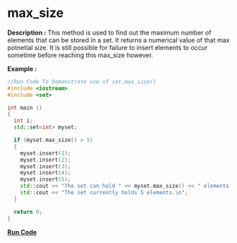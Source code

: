 # max_size

**Description :**
    This method is used to find out the maximum number of elements that can be stored in a set. It returns a numerical value of that max potnetial size. It is still possible for failure to insert elements to occur sometime before reaching this max_size however.

**Example :**
```cpp
//Run Code To Demonstrate use of set.max_size()
#include <iostream>
#include <set>

int main ()
{
  int i;
  std::set<int> myset;

  if (myset.max_size() > 5)
  {
    myset.insert(1);
    myset.insert(2);
    myset.insert(3);
    myset.insert(4);
    myset.insert(5);
    std::cout << "The set can hold " << myset.max_size() << " elements.\n";
    std::cout << "The set currently holds 5 elements.\n";
  }

  return 0;
}

```

**[Run Code](https://ideone.com/1jSnv4)**